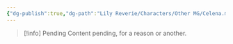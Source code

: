 ```yaml
---
{"dg-publish":true,"dg-path":"Lily Reverie/Characters/Other MG/Celena.md","permalink":"/lily-reverie/characters/other-mg/celena/","created":"2024-01-20T04:29:43.858-03:00","updated":"2024-01-20T04:34:02.524-03:00"}
---
```



>[!info] Pending
>Content pending, for a reason or another.